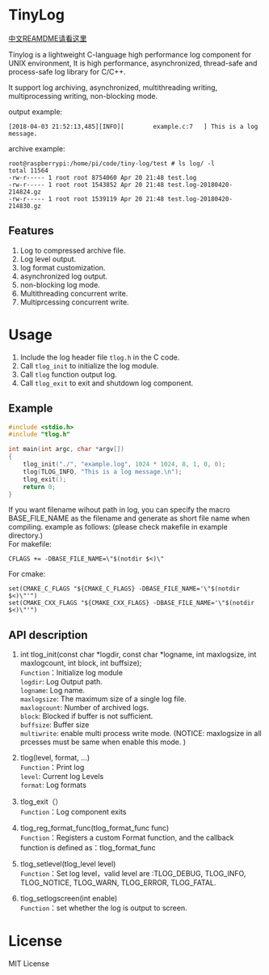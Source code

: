 TinyLog
==============

[中文REAMDME请看这里](README_zh-CN.md)

Tinylog is a lightweight C-language high performance log component for UNIX environment, It is high performance, asynchronized, thread-safe and process-safe log library for C/C++.

It support log archiving, asynchronized, multithreading writing, multiprocessing writing, non-blocking mode.  

output example:
```
[2018-04-03 21:52:13,485][INFO][        example.c:7   ] This is a log message.
```

archive example:  
```
root@raspberrypi:/home/pi/code/tiny-log/test # ls log/ -l
total 11564
-rw-r----- 1 root root 8754060 Apr 20 21:48 test.log
-rw-r----- 1 root root 1543852 Apr 20 21:48 test.log-20180420-214824.gz
-rw-r----- 1 root root 1539119 Apr 20 21:48 test.log-20180420-214830.gz
```

Features
--------------
1. Log to compressed archive file.
2. Log level output.
3. log format customization.
4. asynchronized log output.
5. non-blocking log mode.
6. Multithreading concurrent write.
7. Multiprcessing concurrent write.

Usage
==============
1. Include the log header file `tlog.h` in the C code.
2. Call `tlog_init` to initialize the log module.
3. Call `tlog` function output log.
4. Call `tlog_exit` to exit and shutdown log component.

Example
--------------
```c
#include <stdio.h>
#include "tlog.h"

int main(int argc, char *argv[]) 
{
    tlog_init("./", "example.log", 1024 * 1024, 8, 1, 0, 0);
    tlog(TLOG_INFO, "This is a log message.\n");
    tlog_exit();
    return 0;
}
```

If you want filename wihout path in log, you can specify the macro BASE_FILE_NAME as the filename and generate as short file name when compiling. example as follows: (please check makefile in example directory.)  
For makefile:   
```
CFLAGS += -DBASE_FILE_NAME=\"$(notdir $<)\"
```

For cmake:   
```
set(CMAKE_C_FLAGS "${CMAKE_C_FLAGS} -DBASE_FILE_NAME='\"$(notdir $<)\"'")
set(CMAKE_CXX_FLAGS "${CMAKE_CXX_FLAGS} -DBASE_FILE_NAME='\"$(notdir $<)\"'")
```

API description
----------------
1. int tlog_init(const char *logdir, const char *logname, int maxlogsize, int maxlogcount, int block, int buffsize);    
`Function`：Initialize log module  
`logdir`: Log Output path.    
`logname`: Log name.  
`maxlogsize`: The maximum size of a single log file.    
`maxlogcount`: Number of archived logs.    
`block`: Blocked if buffer is not sufficient.    
`buffsize`: Buffer size  
`multiwrite`: enable multi process write mode. (NOTICE: maxlogsize in all prcesses must be same when enable this mode. )  

2. tlog(level, format, ...)  
`Function`：Print log   
`level`: Current log Levels  
`format`: Log formats    

3. tlog_exit（）  
`Function`：Log component exits    

4. tlog_reg_format_func(tlog_format_func func)  
`Function`：Registers a custom Format function, and the callback function is defined as：tlog_format_func  

5. tlog_setlevel(tlog_level level)  
`Function`：Set log level，valid level are :TLOG_DEBUG, TLOG_INFO, TLOG_NOTICE, TLOG_WARN, TLOG_ERROR, TLOG_FATAL.

6. tlog_setlogscreen(int enable)  
`Function`：set whether the log is output to screen.  

License
===============
MIT License



